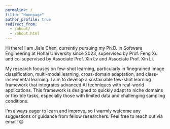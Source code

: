 ```yaml
---
permalink: /
title: "Homepage"
author_profile: true
redirect_from: 
  - /about/
  - /about.html
---
```


Hi there!  I am Jiale Chen, currently pursuing my Ph.D. in Software Engineering at Hohai University since 2023, supervised by Prof. Feng Xu and co-supervised by Associate Prof. Xin Lv and Associate Prof. Xin Li.

My research focuses on few-shot learning, particularly in finegrained image classification, multi-modal learning, cross-domain adaptation, and class-incremental learning. I aim to develop a sustainable few-shot learning framework that integrates advanced AI techniques with real-world applications. This framework is designed to quickly adapt to niche domains or flexible tasks, especially those with limited data and challenging sampling conditions.

I'm always eager to learn and improve, so I warmly welcome any suggestions or guidance from fellow researchers. Feel free to reach out via email! 😊


